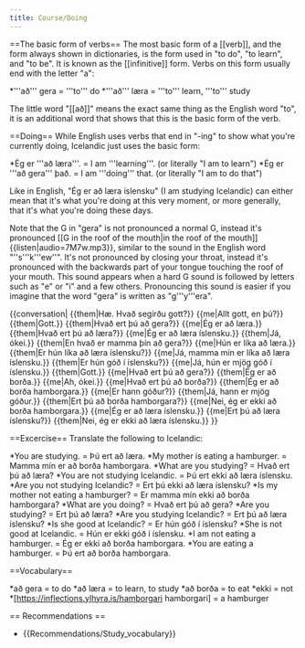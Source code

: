 ```yaml
---
title: Course/Doing
---
```


==The basic form of verbs==
The most basic form of a [[verb]], and the form always shown in dictionaries, is the form used in "to do", "to learn", and "to be". It is known as the [[infinitive]] form. Verbs on this form usually end with the letter "a":

*'''að''' gera = '''to''' do
*'''að''' læra = '''to''' learn, '''to''' study

The little word "[[að]]" means the exact same thing as the English word "to", it is an additional word that shows that this is the basic form of the verb.

==Doing==
While English uses verbs that end in "-ing" to show what you're currently doing, Icelandic just uses the basic form:

*Ég er '''að læra'''. = I am '''learning'''. (or literally "I am to learn")
*Ég er '''að gera''' það. = I am '''doing''' that. (or literally "I am to do that")

Like in English, "Ég er að læra íslensku" (I am studying Icelandic) can either mean that it's what you're doing at this very moment, or more generally, that it's what you're doing these days. 

Note that the G in "gera" is not pronounced a normal G, instead it's pronounced [[G in the roof of the mouth|in the roof of the mouth]] {{listen|audio=7M7w.mp3}}, similar to the sound in the English word "''s'''k'''ew''".  It's not pronounced by closing your throat, instead it's pronounced with the backwards part of your tongue touching the roof of your mouth. This sound appears when a hard G sound is followed by letters such as "e" or "i" and a few others. Pronouncing this sound is easier if you imagine that the word "gera" is written as "g'''y'''era". 

{{conversation|
{{them|Hæ. Hvað segirðu gott?}}
{{me|Allt gott, en þú?}}
{{them|Gott.}}
{{them|Hvað ert þú að gera?}}
{{me|Ég er að læra.}}
{{them|Hvað ert þú að læra?}}
{{me|Ég er að læra íslensku.}}
{{them|Já, ókei.}}
{{them|En hvað er mamma þín að gera?}}
{{me|Hún er líka að læra.}}
{{them|Er hún líka að læra íslensku?}}
{{me|Já, mamma mín er líka að læra íslensku.}}
{{them|Er hún góð í íslensku?}}
{{me|Já, hún er mjög góð í íslensku.}}
{{them|Gott.}}
{{me|Hvað ert þú að gera?}}
{{them|Ég er að borða.}}
{{me|Ah, ókei.}}
{{me|Hvað ert þú að borða?}}
{{them|Ég er að borða hamborgara.}}
{{me|Er hann góður?}}
{{them|Já, hann er mjög góður.}}
{{them|Ert þú að borða hamborgara?}}
{{me|Nei, ég er ekki að borða hamborgara.}}
{{me|Ég er að læra íslensku.}}
{{me|Ert þú að læra íslensku?}}
{{them|Nei, ég er ekki að læra íslensku.}}
}}

==Excercise==
Translate the following to Icelandic:

*You are studying. = Þú ert að læra.
*My mother is eating a hamburger. = Mamma mín er að borða hamborgara.
*What are you studying? = Hvað ert þú að læra?
*You are not studying Icelandic. = Þú ert ekki að læra íslensku.
*Are you not studying Icelandic? = Ert þú ekki að læra íslensku?
*Is my mother not eating a hamburger? = Er mamma mín ekki að borða hamborgara?
*What are you doing? = Hvað ert þú að gera?
*Are you studying? = Ert þú að læra?
*Are you studying Icelandic? = Ert þú að læra íslensku?
*Is she good at Icelandic? = Er hún góð í íslensku?
*She is not good at Icelandic. = Hún er ekki góð í íslensku.
*I am not eating a hamburger. = Ég er ekki að borða hamborgara.
*You are eating a hamburger. = Þú ert að borða hamborgara.

==Vocabulary==

*að gera = to do
*að læra = to learn, to study
*að borða = to eat
*ekki = not
*[https://inflections.ylhyra.is/hamborgari hamborgari] = a hamburger

== Recommendations ==

* {{Recommendations/Study_vocabulary}}